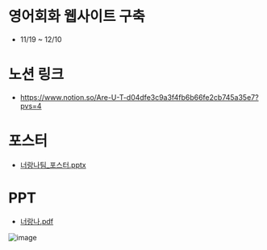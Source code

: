 # 영어회화 웹사이트 구축
- 11/19 ~ 12/10

# 노션 링크
- https://www.notion.so/Are-U-T-d04dfe3c9a3f4fb6b66fe2cb745a35e7?pvs=4

# 포스터
- [너랑나팀_포스터.pptx](https://github.com/chelling2/English-Conversation-Web/files/14081683/_.pptx)

# PPT
- [너랑나.pdf](https://github.com/chelling2/English-Conversation-Web/files/14081766/default.pdf)

![image](https://github.com/chelling2/English-Conversation-Web/assets/114050357/87b5d863-d377-466a-b05a-e4ed2f0cb9eb)






